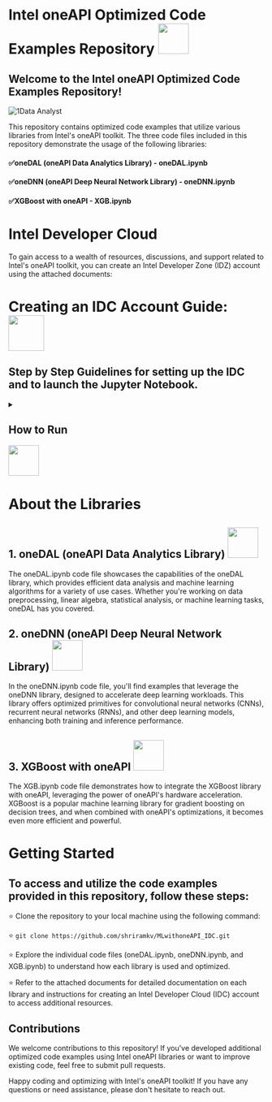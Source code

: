# Intel oneAPI Optimized Code Examples Repository <img src="https://github.com/shriramkv/MLwithoneAPI_IDC/assets/72274851/4c8933b7-c1f1-400e-a1aa-cb30f656fa0d" height="60" width="60"><br>

## Welcome to the Intel oneAPI Optimized Code Examples Repository!

![1Data Analyst](https://github.com/shriramkv/MLwithoneAPI_IDC/assets/72274851/c6fe0679-e6e8-426d-90e0-5e6594088c97)

This repository contains optimized code examples that utilize various libraries from Intel's oneAPI toolkit. The three code files included in this repository demonstrate the usage of the following libraries:


#### ✅oneDAL (oneAPI Data Analytics Library) - oneDAL.ipynb<br>
#### ✅oneDNN (oneAPI Deep Neural Network Library) - oneDNN.ipynb<br>
#### ✅XGBoost with oneAPI - XGB.ipynb<br>

# Intel Developer Cloud 
To gain access to a wealth of resources, discussions, and support related to Intel's oneAPI toolkit, you can create an Intel Developer Zone (IDZ) account using the attached documents:
# Creating an IDC Account Guide: <a href="https://youtu.be/PhzlMQ8-GE4"><img src="https://github.com/shriramkv/SYCLwithIDC/assets/72274851/693730f3-cda3-4a02-9c63-5b3ac1838ad7" height="70" width="70"></a>

## Step by Step Guidelines for setting up the IDC and to launch the Jupyter Notebook.

<details>
<summary><h2>How to Run</h2><img src="https://github.com/shriramkv/MLwithoneAPI_IDC/assets/72274851/a8f61ebf-4f8f-48f7-be47-8e8fcb7c0a13" height="60" width="60"></summary>




### 1.	Generate an ssh key using the command ssh-keygen in the power shell as an administrator. 

### 2.	Open the generated key file using notepad and copy the contents of the file.(C:\Users\<<username>>\.ssh is the path - file name is id_rsa.pub, use the command notepad id_rsa.pub) 

![image](https://github.com/shriramkv/SYCLwithIDC/assets/72274851/4f51e91c-be8a-461b-8292-38b147f0c342)<br>
![image](https://github.com/shriramkv/SYCLwithIDC/assets/72274851/f049dd0d-c001-48d2-9cad-3623b723c98f)<br>


### 3.	Nextly login or register into the Developer Cloud and add the key under the profile section. https://scheduler.cloud.intel.com/

![image](https://github.com/shriramkv/SYCLwithIDC/assets/72274851/dd2308d9-5be6-4de4-82f6-e202741ad62b)


### 4.	Open .ssh folder and create a config file with the below commands:
Host myidc <br>
Hostname idcbetabatch.eglb.intel.com <br>
User uXXXXXX #← Request "scheduled access" at https://scheduler.cloud.intel.com/#/systems" to get your user identifier. <br>
IdentityFile ~/.ssh/id_rsa <br>
#ProxyCommand ncat --proxy YourProxy:XXXX %h %p --proxy-type socks5 %h %p  ## Uncomment if necessary <br>
ServerAliveInterval 60 <br>
ServerAliveCountMax 10 <br>
StrictHostKeyChecking no <br>
UserKnownHostsFile=/dev/null <br>

### 5.	On Powershell type `ssh myidc` to connect to your head node instance. This will enable you to be authenticated. 

### 6.	Next to connect to an interactive node type in the below command:
`srun --pty bash` <br>
`source /opt/intel/oneapi/setvars.sh` <br>

![image](https://github.com/shriramkv/SYCLwithIDC/assets/72274851/8d834f65-5a6d-4f96-8d3f-660f8f664097)
![image](https://github.com/shriramkv/SYCLwithIDC/assets/72274851/e3346e85-8ef6-4c54-a1f4-a500374c8c24)


This will get the batch node activated! You will see this clearly in the powershell terminal. u***@idc-beta-batch-head-node would get changed to u***@idc-beta-batch-pvc-node
### 7.	Configure your shell using the command conda init bash

![image](https://github.com/shriramkv/SYCLwithIDC/assets/72274851/0639e4d6-ef69-4370-bae8-f3f38503d7b9)<br>

### 8.	Close the existing instance to make sure that the configuration changes reflect using the command exit

#### This will get the batch node activated! You will see this clearly in the powershell terminal. u***@idc-beta-batch-head-node would get changed to u***@idc-beta-batch-pvc-node

### 9.	You are taken back to the head node again, connect to the interactive node again by repeating Step6 again.

### 10.	To check the available environments type in the command conda env list

![image](https://github.com/shriramkv/SYCLwithIDC/assets/72274851/41f9f009-743b-4c06-9807-1932c6b7b843)<br>


### 11.	Choose the environment of your choice by typing in conda activate env_name

### 12.	Get and check the allocated socket by using the below command:

`echo $(ip a | grep -v -e "127.0.0.1" -e "inet6" | grep "inet" | awk {'print($2)}' | sed 's/\/.*//')
`
<br>
<br>
![image](https://github.com/shriramkv/SYCLwithIDC/assets/72274851/15b14a38-bf68-433a-91e2-1b21388e2081)
<br>

### 13.	Note down the last 2 digits of the ip address.

### 14.	To activate Jupyter Lab use the following command:
`jupyter-lab --ip 10.10.10.X  (Where X is the last two digits that you observed before in Step13)
`
<br>
<br>
![image](https://github.com/shriramkv/SYCLwithIDC/assets/72274851/eb8e29e5-1ded-4682-9887-3d8acd9dea9f)
<br>

### 15.	Open a fresh Powershell Instance and type ssh myidc -L 8888:10.10.10.X:8888 (Where X is the last two digits that you observed before in Step13)

![image](https://github.com/shriramkv/SYCLwithIDC/assets/72274851/58526019-dcdf-4834-9460-2c8ad5a5ab49)
<br>

### 16.	Open a local browser and type the following in the address bar: http://localhost:8888/lab

![image](https://github.com/shriramkv/SYCLwithIDC/assets/72274851/6b16edd6-3414-4d55-aa25-bfac6f800301)
<br>

### 17.	In the preceding screen you will be asked for a token. This can be found in the first powershell instance on the 6th last line.

</details>

# About the Libraries

## 1. oneDAL (oneAPI Data Analytics Library) <img src="https://github.com/shriramkv/MLwithoneAPI_IDC/assets/72274851/bbaa57c5-ae31-4a84-a988-8482b85b5efe" height="60" width="60"><br>

The oneDAL.ipynb code file showcases the capabilities of the oneDAL library, which provides efficient data analysis and machine learning algorithms for a variety of use cases. Whether you're working on data preprocessing, linear algebra, statistical analysis, or machine learning tasks, oneDAL has you covered.



## 2. oneDNN (oneAPI Deep Neural Network Library) <img src="https://github.com/shriramkv/MLwithoneAPI_IDC/assets/72274851/6395c82a-a490-4a2b-916e-77945c8142de" height="60" width="60"><br>



In the oneDNN.ipynb code file, you'll find examples that leverage the oneDNN library, designed to accelerate deep learning workloads. This library offers optimized primitives for convolutional neural networks (CNNs), recurrent neural networks (RNNs), and other deep learning models, enhancing both training and inference performance.

## 3. XGBoost with oneAPI  <img src="https://github.com/shriramkv/MLwithoneAPI_IDC/assets/72274851/3c93722d-d90f-43f2-a03a-a04226e45e36" height="60" width="60"><br>


The XGB.ipynb code file demonstrates how to integrate the XGBoost library with oneAPI, leveraging the power of oneAPI's hardware acceleration. XGBoost is a popular machine learning library for gradient boosting on decision trees, and when combined with oneAPI's optimizations, it becomes even more efficient and powerful.

# Getting Started

## To access and utilize the code examples provided in this repository, follow these steps:

⭐ Clone the repository to your local machine using the following command:

⭐ `git clone https://github.com/shriramkv/MLwithoneAPI_IDC.git`

⭐ Explore the individual code files (oneDAL.ipynb, oneDNN.ipynb, and XGB.ipynb) to understand how each library is used and optimized.

⭐ Refer to the attached documents for detailed documentation on each library and instructions for creating an Intel Developer Cloud (IDC) account to access additional resources.

## Contributions
We welcome contributions to this repository! If you've developed additional optimized code examples using Intel oneAPI libraries or want to improve existing code, feel free to submit pull requests.

Happy coding and optimizing with Intel's oneAPI toolkit! If you have any questions or need assistance, please don't hesitate to reach out.

